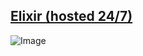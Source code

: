 ## [Elixir (hosted 24/7)](https://discord.com/oauth2/authorize?client_id=718582131256983563&permissions=8&scope=bot)
![Image](https://media.discordapp.net/attachments/732122443019321344/742046960139239525/unknown.png)
